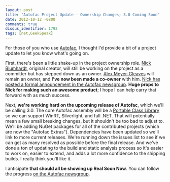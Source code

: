 ```yaml
---
layout: post
title: "Autofac Project Update - Ownership Changes; 3.0 Coming Soon"
date: 2012-10-12 -0800
comments: true
disqus_identifier: 1792
tags: [net,GeekSpeak]
---
```

For those of you who use [Autofac](http://autofac.googlecode.com), I
thought I'd provide a bit of a project update to let you know what's
going on.

First, there's been a little shake-up in the project ownership role.
[Nick Blumhardt](http://nblumhardt.com/), original creator, will still
be working on the project as a committer but has stepped down as an
owner. [Alex Meyer-Gleaves](http://alexmg.com/) will remain an owner,
and **I've now been made a co-owner** with him. [Nick has posted a
formal announcement in the Autofac
newsgroup](https://groups.google.com/d/topic/autofac/_23kI_91VaE/discussion).
**Huge props to Nick for making such an awesome product**; I hope I can
help carry that forward with as much success.

Next, **we're working hard on the upcoming release of Autofac**, which
we'll be calling 3.0. The core Autofac assembly will be a [Portable
Class Library](http://msdn.microsoft.com/en-us/library/gg597391.aspx) so
we can support WinRT, Silverlight, and full .NET. That will potentially
mean a few small breaking changes, but it shouldn't be too bad to adjust
to. We'll be adding NuGet packages for all of the contributed projects
(which are now the "Autofac Extras"). Dependencies have been updated so
we'll link to more current releases. We're running down the issues list
to see if we can get as many resolved as possible before the final
release. And we've done a ton of updating to the build and static
analysis process so it's easier to work on, easier to extend, and adds a
lot more confidence to the shipping builds. I really think you'll like
it.

I anticipate **that should all be showing up Real Soon Now**. You can
follow the progress [on the Autofac
newsgroup](https://groups.google.com/forum/#forum/autofac).

